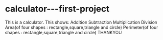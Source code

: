 # calculator---first-project
This is a calculator.
This shows:
Addition
Subtraction
Multiplication
Division
Area(of four shapes : rectangle,square,triangle and circle)
Perimeter(of four shapes : rectangle,square,triangle and circle)
THANKYOU
